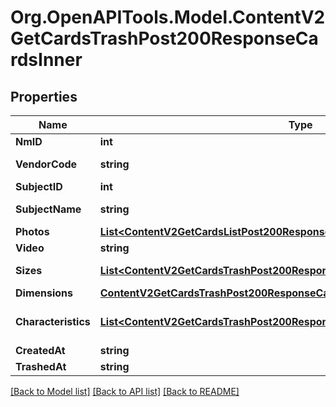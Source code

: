 # Org.OpenAPITools.Model.ContentV2GetCardsTrashPost200ResponseCardsInner

## Properties

Name | Type | Description | Notes
------------ | ------------- | ------------- | -------------
**NmID** | **int** | Артикул WB | [optional] 
**VendorCode** | **string** | Артикул продавца | [optional] 
**SubjectID** | **int** | ID предмета | [optional] 
**SubjectName** | **string** | Название предмета | [optional] 
**Photos** | [**List&lt;ContentV2GetCardsListPost200ResponseCardsInnerPhotosInner&gt;**](ContentV2GetCardsListPost200ResponseCardsInnerPhotosInner.md) | Массив фото | [optional] 
**Video** | **string** | URL видео | [optional] 
**Sizes** | [**List&lt;ContentV2GetCardsTrashPost200ResponseCardsInnerSizesInner&gt;**](ContentV2GetCardsTrashPost200ResponseCardsInnerSizesInner.md) | Массив размеров | [optional] 
**Dimensions** | [**ContentV2GetCardsTrashPost200ResponseCardsInnerDimensions**](ContentV2GetCardsTrashPost200ResponseCardsInnerDimensions.md) |  | [optional] 
**Characteristics** | [**List&lt;ContentV2GetCardsTrashPost200ResponseCardsInnerCharacteristicsInner&gt;**](ContentV2GetCardsTrashPost200ResponseCardsInnerCharacteristicsInner.md) | Массив характеристик, при наличии | [optional] 
**CreatedAt** | **string** |  | [optional] 
**TrashedAt** | **string** |  | [optional] 

[[Back to Model list]](../README.md#documentation-for-models) [[Back to API list]](../README.md#documentation-for-api-endpoints) [[Back to README]](../README.md)

